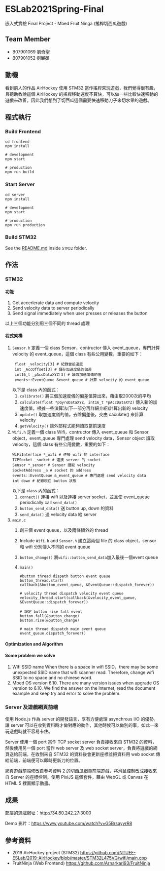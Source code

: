 # ESLab2021Spring-Final

嵌入式實驗 Final Project - Mbed Fruit Ninga (搖桿切西瓜遊戲)

## Team Member

* B07901069 劉奇聖
* B07901052 劉展碩

## 動機

看到前人的作品 AirHockey 使用 STM32 當作搖桿來玩遊戲，我們覺得很有趣，且聽助教說這個 AirHockey 的搖桿移動速度不算快，可以做一些比較快速移動的遊戲來改善，因此我們想到了切西瓜這個需要快速移動刀子來切水果的遊戲。

## 程式執行

### Build Frontend

```
cd frontend
npm install

# development
npm start

# production
npm run build
```

### Start Server

```
cd server
npm install

# development
npm start

# production
npm run production
```

### Build STM32

See the [README.md](./STM32/README.md) inside `STM32` folder.

## 作法

### STM32

#### 功能

1. Get accerlerate data and compute velocity
2. Send velocity data to server periodically
3. Send signal immediately when user presses or releases the button

以上三個功能分別用三個不同的 thread 處理

#### 程式架構
1. `Sensor.h`
    定義一個 class Sensor，contructor 傳入 event_queue，專門計算 velocity 的 event_queue，這個 class 有些公用變數，重要的如下：
    ```
     float _velocity[3] # 紀錄當前速度
     int _AccOffset[3] # 儲存加速度儀的偏差
     int16_t _pAccDataXYZ[3] # 讀取加速度儀的值
     events::EventQueue &event_queue # 計算 velocity 的 event_queue
    ```
    以下是 class 內的函式：
    1. `calibrate()`
        將三個加速度儀的偏差值算出來，藉由取2000次的平均
    2. `calculate(float *pGyroDataXYZ, int16_t *pAccDataXYZ)`
        傳入新的加速度值，根據一些演算法(下一部分再詳細介紹)計算出新的 velocity
    3. `update()`
        取加速度儀的值，去除偏差後，交由 caculate() 來計算 velocity
    4. `getVelocity()`
        讓外部程式能夠讀取當前速度
2. `Wifi.h`
    定義一個 class Wifi，contructor 傳入 event_queue 和 Sensor object，event_queue 專門處理 send velocity data，Sensor object 讀取 velocity，這個 class 有些公用變數，重要的如下：
    ```
    WiFiInterface *_wifi # 連接 wifi 的 interface
    TCPSocket _socket # 連接 server 的 socket
    Sensor *_sensor # Sensor 讀取 velocity
    SocketAddress _a # socket 的 address
    events::EventQueue &_event_queue # 專門處理 send velocity data
    int down # 紀錄現在 button 狀態
    ```
    以下是 class 內的函式：
    1. `connect()`
       連接 wifi 以及連接 server socket，並且使  event_queue periodically call `send_data()` 
    2. `button_send_data()`
        送 button up, down 的資料
    3. `send_data()`
        送 velocity data 給 server
3. `main.c`
    1. 創三個 event queue，以及兩條額外的 thread
    2. Include `Wifi.h` and `Sensor.h` 建立這兩個 file 的 class object，sensor 和 wifi 分別傳入不同的 event queue
    3. `button_change()`
        將`wifi::button_send_data`加入最後一個event queue
    4. `main()`
        
        ```
        #button thread dispath button event queue
        button_thread.start(
        callback(&button_event_queue, &EventQueue::dispatch_forever))
        
       # velocity thread dispatch velocity event queue
       velocity_thread.start(callback(&velocity_event_queue, &EventQueue::dispatch_forever))
        
        # 設定 button rise fall event
        button.fall(&button_change) 
        button.rise(&button_change) 
        
        # main thread dispatch main event queue
        event_queue.dispatch_forever()
        ```
    
    

#### Optimization and Algorithm


#### Some problem we solve

1. Wifi SSID name
    When there is a space in wifi SSID，there may be some unexpected SSID name that wifi scanner read. Therefore, change wifi SSID to no space and no chinese word.
2. Mbed OS version 6.10. 
   There are many version issues when upgrade OS version to 6.10. We find the answer on the Internet, read the document example and keep try and error to solve the problem.

### Server 及遊戲網頁前端

使用 Node.js 作為 server 的開發語言，享有方便處理 asynchrous I/O 的優勢，讓 server 可以在收到資料時才做對應的動作，其他時候可以做別的事，如此一來玩遊戲時就不容易卡住。

Server 使用一個 port 當作 TCP socket server 負責接收來自 STM32 的資料，然後使用另一個 port 當作 web server 及 web socket server，負責將遊戲的網頁送給前端，在收到來自 STM32 的資料後會更新座標並把資料用 web socket 傳給前端，前端便可以即時更新刀的位置。

網頁遊戲前端修改自參考資料 2 的切西瓜網頁前端遊戲，將滑鼠控制改成接收來自 Server 的座標控制。使用 PixiJS 這個套件，藉由 WebGL 或 Canvas 在 HTML 5 裡面顯示動畫。

## 成果

部屬的遊戲網址：http://34.80.242.27:3000

Demo 影片：https://www.youtube.com/watch?v=G5BrsayyrR8

## 參考資料

- 2019 AirHockey project (STM32)
https://github.com/NTUEE-ESLab/2019-AirHockey/blob/master/STM32L475VG/wifi/main.cpp
- FruitNinja (Web Frontend)
  https://github.com/Arnarkari93/FruitNinja
